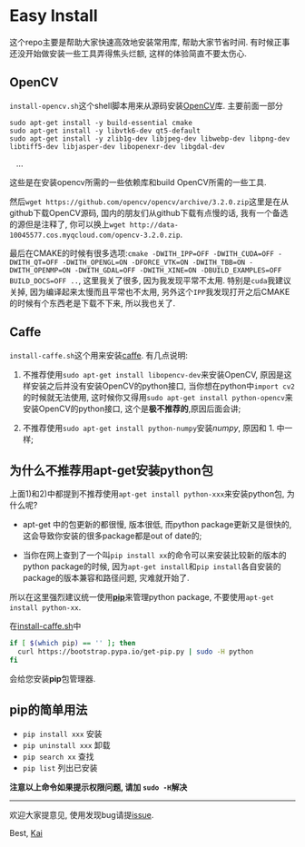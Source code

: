 # Easy Install

这个repo主要是帮助大家快速高效地安装常用库, 帮助大家节省时间. 有时候正事还没开始做安装一些工具弄得焦头烂额, 这样的体验简直不要太伤心.

## OpenCV
`install-opencv.sh`这个shell脚本用来从源码安装[OpenCV](http://opencv.org/)库. 主要前面一部分

    sudo apt-get install -y build-essential cmake
    sudo apt-get install -y libvtk6-dev qt5-default
    sudo apt-get install -y zlib1g-dev libjpeg-dev libwebp-dev libpng-dev libtiff5-dev libjasper-dev libopenexr-dev libgdal-dev
    ...

这些是在安装opencv所需的一些依赖库和build OpenCV所需的一些工具.

然后`wget https://github.com/opencv/opencv/archive/3.2.0.zip`这里是在从github下载OpenCV源码, 国内的朋友们从github下载有点慢的话, 我有一个备选的源但是注释了, 你可以换上`wget http://data-10045577.cos.myqcloud.com/opencv-3.2.0.zip`.

最后在CMAKE的时候有很多选项:`cmake -DWITH_IPP=OFF -DWITH_CUDA=OFF -DWITH_QT=OFF -DWITH_OPENGL=ON -DFORCE_VTK=ON -DWITH_TBB=ON -DWITH_OPENMP=ON -DWITH_GDAL=OFF -DWITH_XINE=ON -DBUILD_EXAMPLES=OFF  BUILD_DOCS=OFF ..`, 这里我关了很多, 因为我发现平常不太用. 特别是`cuda`我建议关掉, 因为编译起来太慢而且平常也不太用, 另外这个`IPP`我发现打开之后CMAKE的时候有个东西老是下载不下来, 所以我也关了.

## Caffe
`install-caffe.sh`这个用来安装[caffe](http://caffe.berkeleyvision.org/). 有几点说明:

1. 不推荐使用`sudo apt-get install libopencv-dev`来安装OpenCV, 原因是这样安装之后并没有安装OpenCV的python接口, 当你想在python中`import cv2`的时候就无法使用, 这时候你又得用`sudo apt-get install python-opencv`来安装OpenCV的python接口, 这个是**极不推荐的**,原因后面会讲;

2. 不推荐使用`sudo apt-get install python-numpy`安装*numpy*, 原因和 1. 中一样;

## 为什么不推荐用apt-get安装python包

上面1)和2)中都提到不推荐使用`apt-get install python-xxx`来安装python包, 为什么呢?

* apt-get 中的包更新的都很慢, 版本很低, 而python package更新又是很快的, 这会导致你安装的很多package都是out of date的;

* 当你在网上查到了一个叫`pip install xx`的命令可以来安装比较新的版本的python package的时候, 因为`apt-get install`和`pip install`各自安装的package的版本兼容和路径问题, 灾难就开始了.

所以在这里强烈建议统一使用[**pip**](https://pip.pypa.io/en/stable/)来管理python package, 不要使用`apt-get install python-xx`.

在[install-caffe.sh](https://github.com/zeakey/ez-install/blob/master/install-caffe.sh#L16-L18)中
```bash
if [ $(which pip) == '' ]; then
  curl https://bootstrap.pypa.io/get-pip.py | sudo -H python
fi
```
会给您安装**pip**包管理器.

## pip的简单用法

* `pip install xxx` 安装
* `pip uninstall xxx` 卸载
* `pip search xx` 查找
* `pip list` 列出已安装

**注意以上命令如果提示权限问题, 请加 `sudo -H`解决**
____
欢迎大家提意见, 使用发现bug请提[issue](https://github.com/zeakey/ez-install/issues).

Best,
[Kai](http://zhaok.xyz/)

